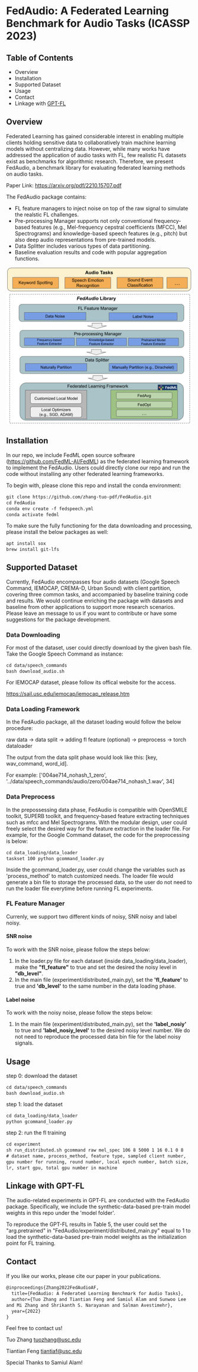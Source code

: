 # FedAudio: A Federated Learning Benchmark for Audio Tasks (ICASSP 2023)

## Table of Contents
* Overview
* Installation
* Supported Dataset
* Usage
* Contact
* Linkage with [GPT-FL](https://arxiv.org/abs/2306.02210)

## Overview
Federated Learning has gained considerable interest in enabling multiple clients holding sensitive data to collaboratively train machine learning models without centralizing data. However, while many works have addressed the application of audio tasks with FL, few realistic FL datasets exist as benchmarks for algorithmic research. 
Therefore, we present FedAudio, a benchmark library for evaluating federated learning methods on audio tasks. 

Paper Link: https://arxiv.org/pdf/2210.15707.pdf


The FedAudio package contains:
* FL feature managers to inject noise on top of the raw signal to simulate the realstic FL challenges.
* Pre-processing Manager supports not only conventional frequency-based features (e.g., Mel-frequency cepstral coefficients (MFCC), Mel Spectrograms) and knowledge-based speech features (e.g., pitch) but also deep audio representations from pre-trained models.
* Data Splitter includes various types of data partitioning.
* Baseline evaluation results and code with popular aggregation functions.

<div align="center">
 <img src="FedAudio_new.png" width="600px">
</div>

## Installation
In our repo, we include FedML open source software (https://github.com/FedML-AI/FedML) as the federated learning framework to implement the FedAudio. Users could directly clone our repo and run the code without installing any other federated learning frameworks.


To begin with, please clone this repo and install the conda environment:
```
git clone https://github.com/zhang-tuo-pdf/FedAudio.git
cd FedAudio
conda env create -f fedspeech.yml
conda activate fedml
```
To make sure the fully functioning for the data downloading and processing, please install the below packages as well:
```
apt install sox
brew install git-lfs
```

## Supported Dataset
Currently, FedAudio encompasses four audio datasets (Google Speech Command, IEMOCAP, CREMA-D, Urban Sound) with client partition, covering three common tasks, and accompanied by baseline training code and results. We would continue enriching the package with datasets and baseline from other applications to support more research scenarios. Please leave an message to us if you want to contribute or have some suggestions for the package development.

### Data Downloading
For most of the dataset, user could directly download by the given bash file. Take the Google Speech Command as instance:
```
cd data/speech_commands
bash download_audio.sh
```
For IEMOCAP dataset, please follow its offical website for the access.

https://sail.usc.edu/iemocap/iemocap_release.htm

### Data Loading Framework
In the FedAudio package, all the dataset loading would follow the below procedure:

raw data -> data split -> adding fl feature (optional) -> preprocess -> torch dataloader

The output from the data split phase would look like this: [key, wav_command, word_id]. 

For example: ['004ae714_nohash_1_zero', '../data/speech_commands/audio/zero/004ae714_nohash_1.wav',  34]

### Data Preprocess
In the prepossessing data phase, FedAudio is compatible with OpenSMILE toolkit, SUPERB toolkit, and frequency-based feature extracting techniques such as mfcc and Mel Spectrograms. With the modular design, user could freely select the desired way for the feature extraction in the loader file. For example, for the Google Command dataset, the code for the preprocessing is below:

```
cd data_loading/data_loader
taskset 100 python gcommand_loader.py
```

Inside the gcommand_loader.py, user could change the variables such as 'process_method' to match customized needs. The loader file would generate a bin file to storage the processed data, so the user do not need to run the loader file everytime before running FL experiments.

### FL Feature Manager

Currenly, we support two different kinds of noisy, SNR noisy and label noisy.

#### SNR noise
To work with the SNR noise, please follow the steps below:
1. In the loader.py file for each dataset (inside data_loading/data_loader), make the **"fl_feature"** to true and set the desired the noisy level in **"db_level"**.
2. In the main file (experiment/distributed_main.py), set the **'fl_feature'** to true and **'db_level'** to the same number in the data loading phase.

#### Label noise
To work with the noisy noise, please follow the steps below:
1. In the main file (experiment/distributed_main.py), set the **'label_nosiy'** to true and **'label_nosiy_level'** to the desired noisy level number. We do not need to reproduce the processed data bin file for the label noisy signals.

## Usage
step 0: download the dataset
```
cd data/speech_commands
bash download_audio.sh
```

step 1: load the dataset
```
cd data_loading/data_loader
python gcommand_loader.py
```
step 2: run the fl training
```
cd experiment
sh run_distributed.sh gcommand raw mel_spec 106 8 5000 1 16 0.1 0 8
# dataset name, process_method, feature type, sampled client number, gpu number for running, round number, local epoch number, batch size, lr, start gpu, total gpu number in machine
```

## Linkage with GPT-FL
The audio-related experiments in GPT-FL are conducted with the FedAudio package. Specifically, we include the synthetic-data-based pre-train model weights in this repo under the 'model folder'.

To reproduce the GPT-FL results in Table 5, the user could set the "arg.pretrained" in "FedAudio/experiment/distributed_main.py" equal to 1 to load the synthetic-data-based pre-train model weights as the initialization point for FL training.


## Contact

If you like our works, please cite our paper in your publications.
```
@inproceedings{Zhang2022FedAudioAF,
  title={FedAudio: A Federated Learning Benchmark for Audio Tasks},
  author={Tuo Zhang and Tiantian Feng and Samiul Alam and Sunwoo Lee and Mi Zhang and Shrikanth S. Narayanan and Salman Avestimehr},
  year={2022}
}
```

Feel free to contact us!

Tuo Zhang tuozhang@usc.edu

Tiantian Feng tiantiaf@usc.edu 

Special Thanks to Samiul Alam!


